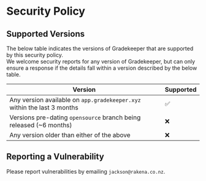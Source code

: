 # Security Policy

## Supported Versions

The below table indicates the versions of Gradekeeper that are supported by this security policy.  
We welcome security reports for any version of Gradekeeper, but can only ensure a response if the details fall within a version
described by the below table.

| Version | Supported          |
| ------- | ------------------ |
| Any version available on `app.gradekeeper.xyz` within the last 3 months   | :white_check_mark: |
| Versions pre-dating `opensource` branch being released (~6 months)   | :x:                |
| Any version older than either of the above   | :x:                |

## Reporting a Vulnerability

Please report vulnerabilities by emailing `jackson@rakena.co.nz`.